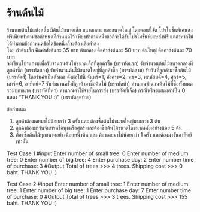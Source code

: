 # ร้านต้นไม้
ร้านขายต้นไม้แห่งหนึ่ง มีต้นไม้ขนาดเล็ก ขนาดกลาง และขนาดใหญ่ โดยตอนนี้จัด
โปรโมชั่นพิเศษส่งฟรีเพียงทำตามข้อกำหนดที่กำหนดไว้ เพียงทำตามหนึ่งข้อก็จะได้รับโปรโมชั่นพิเศษส่งฟรี แต่ถ้าหากไม่ได้ทำตามข้อกำหนดข้อใดข้อหนึ่งก็จะต้องเสียค่าส่ง            
โดย ถ้าต้นเล็ก คิดค่าส่งต้นละ 35 บาท
    ต้นกลาง คิดค่าส่งต่นละ 50 บาท
    ต้นใหญ่ คิดค่าส่งต้นละ 70 บาท     
จงเขียนโปรแกรมเพื่อรับจำนวนต้นไม้ขนาดเล็กที่ลูกค้าซื้อ (บรรทัดแรก)
                        รับจำนวนต้นไม้ขนาดกลางที่ลูกค้าซื้อ (บรรทัดสอง)
                        รับจำนวนต้นไม้ขนาดใหญ่ที่ลูกค้าซื้อ (บรรทัดสาม)
                        รับวันที่ลูกค้ามาซื้อต้นไม้ (บรรทัดสี่) โดยรับค่าเป็นตัวเลข  ดังต่อไปนี้ จันทร์=1, อังคาร=2, พุธ=3, พฤหัสบดี=4, ศุกร์=5, เสาร์=6, อาทิตย์=7
                        รับจำนวนครั้งที่ลูกค้ามาซื้อต้นไม้ (บรรทัดห้า)
                        คำนวณจำนวนต้นไม้ที่ซื้อทั้งหมด รวมทุกขนาด (บรรทัดที่หก)
                        คำนวณค่าใช้จ่ายในการส่ง (บรรทัดที่เจ็ด) กรณีฟรีจงแสดงค่าเป็น 0
                        แสดง “THANK YOU :)” (บรรทัดสุดท้าย)

ข้อกำหนด
1.	ลูกค้าต้องเคยมาไม่น้อยกว่า 3 ครั้ง และ ต้องซื้อต้นไม้ขนาดใหญ่มากกว่า 3 ต้น
2.	ลูกค้าต้องมาวันจันทร์หรือพุธหรือศุกร์ และต้องซื้อต้นไม้ขนาดใดขนาดหนึ่งอย่างน้อย 5 ต้น
3.	ต้องซื้อต้นไม้ทุกขนาดอย่างน้อยหนึ่งต้น และ ต้องเคยมาไม่น้อยกว่า  1 ครั้ง และต้องมาวันอาทิตย์เท่านั้น

Test Case 1
#input
Enter number of small tree: 0
Enter number of medium tree: 0
Enter number of big tree: 4
Enter purchase day: 2
Enter number time of purchase: 3
#Output
Total of trees >>> 4 trees.
Shipping cost  >>> 0 baht.
THANK YOU :)

Test Case 2
#input
Enter number of small tree: 1
Enter number of medium tree: 1
Enter number of big tree: 1
Enter purchase day: 7
Enter number time of purchase: 0
#Output
Total of trees >>> 3 trees.
Shipping cost  >>> 155 baht.
THANK YOU :)


